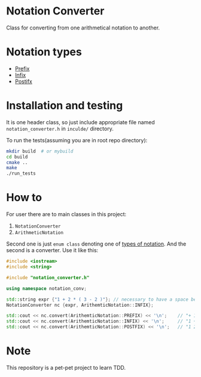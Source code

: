 # Notation Converter

Class for converting from one arithmetical notation to another. 

# Notation types

- [Prefix](https://en.wikipedia.org/wiki/Polish_notation)
- [Infix](https://en.wikipedia.org/wiki/Infix_notation)
- [Postifx](https://en.wikipedia.org/wiki/Reverse_Polish_notation)

# Installation and testing

It is one header class, so just include appropriate file named `notation_converter.h` in `inculde/` directory.

To run the tests(assuming you are in root repo directory):
```bash
mkdir build  # or mybuild
cd build
cmake ..
make
./run_tests
```

# How to

For user there are to main classes in this project:
1. `NotationConverter`
1. `ArithmeticNotation`

Second one is just `enum class` denoting one of [types of notation](#notation-types). And the second is a converter. 
Use it like this:
```c++
#include <iostream>
#include <string>

#include "notation_converter.h"

using namespace notation_conv;

std::string expr {"1 + 2 * ( 3 - 2 )"}; // necessary to have a space between two items
NotationConverter nc {expr, ArithemticNotation::INFIX};

std::cout << nc.convert(ArithemticNotation::PREFIX) << '\n';    // "+ 1 * 2 - 3 2"
std::cout << nc.convert(ArithemticNotation::INFIX) << '\n';     // "1 + 2 * ( 3 - 2 )"
std::cout << nc.convert(ArithemticNotation::POSTFIX) << '\n';   // "1 2 3 2 - * +"

```

# Note

This repository is a pet-pet project to learn TDD.
